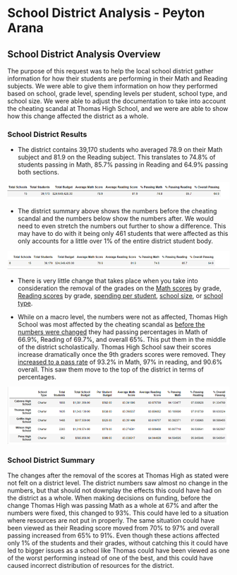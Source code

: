 # School District Analysis - Peyton Arana

## School District Analysis Overview
The purpose of this request was to help the local school district gather information for how their students are performing in their Math and Reading subjects. We were able to give them information on how they performed based on school, grade level, spending levels per student, school type, and school size. We were able to adjust the documentation to take into account the cheating scandal at Thomas High School, and we were are able to show how this change affected the district as a whole. 

### School District Results
* The district contains 39,170 students who averaged 78.9 on their Math subject and 81.9 on the Reading subject. This translates to 74.8% of students passing in Math, 85.7% passing in Reading and 64.9% passing both sections. 

![](https://github.com/pbarana89/School_District_Analysis/blob/main/Resources/District_Totals.PNG)

* The district summary above shows the numbers before the cheating scandal and the numbers below show the numbers after. We would need to even stretch the numbers out further to show a difference. This may have to do with it being only 461 students that were affected as this only accounts for a little over 1% of the entire district student body.

![](https://github.com/pbarana89/School_District_Analysis/blob/main/Resources/District_Totals_After.PNG)

* There is very little change that takes place when you take into consideration the removal of the grades on the [Math scores](https://github.com/pbarana89/School_District_Analysis/blob/main/Resources/Math_Scores_By_Grades.PNG) by grade, [Reading scores](https://github.com/pbarana89/School_District_Analysis/blob/main/Resources/Reading_Scores_By_Grades.PNG) by grade, [spending per student](https://github.com/pbarana89/School_District_Analysis/blob/main/Resources/Spending_Per_Student.PNG), [school size](https://github.com/pbarana89/School_District_Analysis/blob/main/Resources/School_Size.PNG), or [school type](https://github.com/pbarana89/School_District_Analysis/blob/main/Resources/School_Type.PNG).

* While on a macro level, the numbers were not as affected, Thomas High School was most affected by the cheating scandal as [before the numbers were changed](https://github.com/pbarana89/School_District_Analysis/blob/main/Resources/School_District_Summary_Pre_Fix.PNG) they had passing percentages in Math of 66.9%, Reading of 69.7%, and overall 65%. This put them in the middle of the district scholastically. Thomas High School saw their scores increase dramatically once the 9th graders scores were removed. They [increased to a pass rate](https://github.com/pbarana89/School_District_Analysis/blob/main/Resources/School_District_Summary_Post_Fix.PNG) of 93.2% in Math, 97% in reading, and 90.6% overall. This saw them move to the top of the district in terms of percentages.

![](https://github.com/pbarana89/School_District_Analysis/blob/main/Resources/Highest_Performing_Schools.PNG)

### School District Summary
The changes after the removal of the scores at Thomas High as stated were not felt on a district level. The district numbers saw almost no change in the numbers, but that should not downplay the effects this could have had on the district as a whole. When making decisions on funding, before the change Thomas High was passing Math as a whole at 67% and after the numbers were fixed, this changed to 93%. This could have led to a situation where resources are not put in properly. The same situation could have been viewed as their Reading score moved from 70% to 97% and overall passing increased from 65% to 91%. Even though these actions affected only 1% of the students and their grades, without catching this it could have led to bigger issues as a school like Thomas could have been viewed as one of the worst performing instead of one of the best, and this could have caused incorrect distribution of resources for the district.
